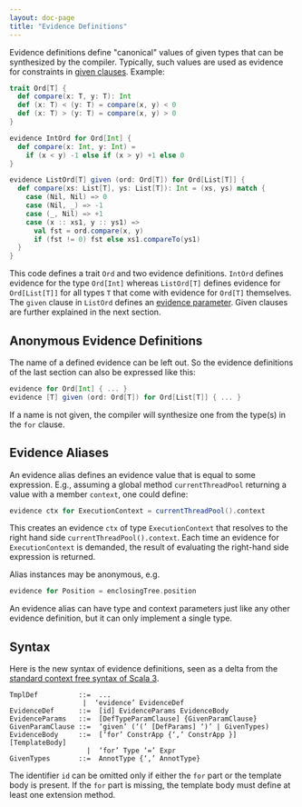 ```yaml
---
layout: doc-page
title: "Evidence Definitions"
---
```


Evidence definitions define "canonical" values of given types
that can be synthesized by the compiler. Typically, such values are
used as evidence for constraints in [given clauses](./inferable-params.html). Example:

```scala
trait Ord[T] {
  def compare(x: T, y: T): Int
  def (x: T) < (y: T) = compare(x, y) < 0
  def (x: T) > (y: T) = compare(x, y) > 0
}

evidence IntOrd for Ord[Int] {
  def compare(x: Int, y: Int) =
    if (x < y) -1 else if (x > y) +1 else 0
}

evidence ListOrd[T] given (ord: Ord[T]) for Ord[List[T]] {
  def compare(xs: List[T], ys: List[T]): Int = (xs, ys) match {
    case (Nil, Nil) => 0
    case (Nil, _) => -1
    case (_, Nil) => +1
    case (x :: xs1, y :: ys1) =>
      val fst = ord.compare(x, y)
      if (fst != 0) fst else xs1.compareTo(ys1)
  }
}
```
This code defines a trait `Ord` and two evidence definitions. `IntOrd` defines
evidence for the type `Ord[Int]` whereas `ListOrd[T]` defines evidence for `Ord[List[T]]`
for all types `T` that come with evidence for `Ord[T]` themselves.
The `given` clause in `ListOrd` defines an [evidence parameter](./inferable-params.html).
Given clauses are further explained in the next section.

## Anonymous Evidence Definitions

The name of a defined evidence can be left out. So the evidence definitions
of the last section can also be expressed like this:
```scala
evidence for Ord[Int] { ... }
evidence [T] given (ord: Ord[T]) for Ord[List[T]] { ... }
```
If a  name is not given, the compiler will synthesize one from the type(s) in the `for` clause.

## Evidence Aliases

An evidence alias defines an evidence value that is equal to some expression. E.g., assuming a global method `currentThreadPool` returning a value with a member `context`, one could define:
```scala
evidence ctx for ExecutionContext = currentThreadPool().context
```
This creates an evidence `ctx` of type `ExecutionContext` that resolves to the right hand side `currentThreadPool().context`. Each time an evidence for `ExecutionContext` is demanded, the result of evaluating the right-hand side expression is returned.

Alias instances may be anonymous, e.g.
```scala
evidence for Position = enclosingTree.position
```
An evidence alias can have type and context parameters just like any other evidence definition, but it can only implement a single type.

## Syntax

Here is the new syntax of evidence definitions, seen as a delta from the [standard context free syntax of Scala 3](http://dotty.epfl.ch/docs/internals/syntax.html).
```
TmplDef          ::=  ...
                  |  ‘evidence’ EvidenceDef
EvidenceDef      ::=  [id] EvidenceParams EvidenceBody
EvidenceParams   ::=  [DefTypeParamClause] {GivenParamClause}
GivenParamClause ::=  ‘given’ (‘(’ [DefParams] ‘)’ | GivenTypes)
EvidenceBody     ::=  [‘for’ ConstrApp {‘,’ ConstrApp }] [TemplateBody]
                   |  ‘for’ Type ‘=’ Expr
GivenTypes       ::=  AnnotType {‘,’ AnnotType}
```
The identifier `id` can be omitted only if either the `for` part or the template body is present.
If the `for` part is missing, the template body must define at least one extension method.
